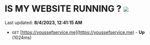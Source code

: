 # IS MY WEBSITE RUNNING ? [![](https://img.shields.io/static/v1?label=Sponsor&message=%E2%9D%A4&logo=GitHub&color=%23fe8e86)](https://github.com/sponsors/<username>)

Last updated: **8/4/2023, 12:41:15 AM**

- `GET` [https://youssefservice.me](https://youssefservice.me) - **Up** (1024ms)
